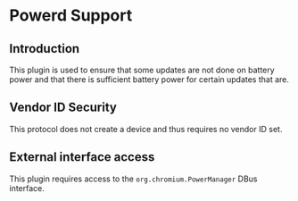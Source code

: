 Powerd Support
==============

Introduction
------------

This plugin is used to ensure that some updates are not done on battery power
and that there is sufficient battery power for certain updates that are.

Vendor ID Security
------------------

This protocol does not create a device and thus requires no vendor ID set.

External interface access
-------------------------
This plugin requires access to the `org.chromium.PowerManager` DBus interface.

